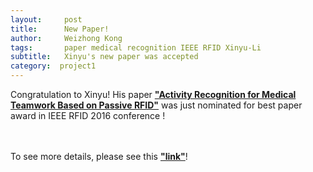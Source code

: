 ```yaml
---
layout:     post
title:      New Paper!
author:     Weizhong Kong
tags: 		paper medical recognition IEEE RFID Xinyu-Li
subtitle:   Xinyu's new paper was accepted
category:  project1
---
```

Congratulation to Xinyu! His paper
<b><a href="http://www.google.com/url?q=http%3A%2F%2Fieeexplore.ieee.org%2Fdocument%2F7488002%2F&sa=D&sntz=1&usg=AFQjCNE8vLI6Rzn90a9XXULMFVJK_i1v2Q">"Activity Recognition for Medical Teamwork Based on Passive RFID"</a></b>
was just nominated for best paper award in IEEE RFID 2016 conference !

<br><br>
To see more details, please see this
<b><a href="http://www.google.com/url?q=http%3A%2F%2F2016.ieee-rfid.org%2Fbest-paper-award-nominees%2F&sa=D&sntz=1&usg=AFQjCNGNkvHPwD5sF8cTWczBdyx2bAOS2w">"link"</a></b>!
